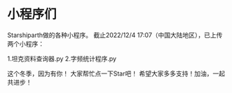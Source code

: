 # 小程序们
Starshiparth做的各种小程序。
截止2022/12/4 17:07（中国大陆地区），已上传两个小程序：

1.坦克资料查询器.py
2.字频统计程序.py

这个冬季，因为有你！
大家帮忙点一下Star吧！
希望大家多多支持！加油，一起共进步！
